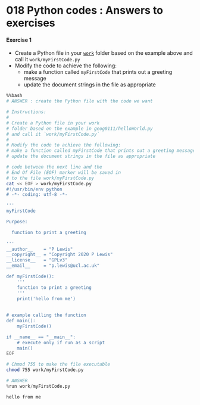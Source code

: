 # 018 Python codes : Answers to exercises

#### Exercise 1

* Create a Python file in your [`work`](work) folder based on the example above and call it `work/myFirstCode.py`
* Modify the code to achieve the following:
    - make a function called `myFirstCode` that prints out a greeting message
    - update the document strings in the file as appropriate


```bash
%%bash
# ANSWER : create the Python file with the code we want

# Instructions:
#
# Create a Python file in your work
# folder based on the example in geog0111/helloWorld.py
# and call it `work/myFirstCode.py`
#
# Modify the code to achieve the following:
# make a function called myFirstCode that prints out a greeting message
# update the document strings in the file as appropriate

# code between the next line and the 
# End Of File (EOF) marker will be saved in 
# to the file work/myFirstCode.py
cat << EOF > work/myFirstCode.py
#!/usr/bin/env python
# -*- coding: utf-8 -*- 

'''
myFirstCode

Purpose:

  function to print a greeting
  
'''
__author__    = "P Lewis"
__copyright__ = "Copyright 2020 P Lewis"
__license__   = "GPLv3"
__email__     = "p.lewis@ucl.ac.uk"

def myFirstCode():
    '''
    function to print a greeting
    '''
    print('hello from me')
    
    
# example calling the function    
def main():
    myFirstCode()

if __name__ == "__main__":
    # execute only if run as a script
    main()
EOF

# Chmod 755 to make the file executable
chmod 755 work/myFirstCode.py
```


```python
# ANSWER
%run work/myFirstCode.py
```

    hello from me


